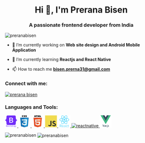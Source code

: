 <h1 align="center">Hi 👋, I'm Prerana Bisen</h1>
<h3 align="center">A passionate frontend developer from India</h3>

<p align="left"> <img src="https://komarev.com/ghpvc/?username=preranabisen&label=Profile%20views&color=0e75b6&style=flat" alt="preranabisen" /> </p>

- 🔭 I’m currently working on **Web site design and Android Mobile Application**

- 🌱 I’m currently learning **Reactjs and React Native**

- 📫 How to reach me **bisen.prerna31@gmail.com**

<h3 align="left">Connect with me:</h3>
<p align="left">
<a href="https://linkedin.com/in/prerana bisen" target="blank"><img align="center" src="https://cdn.jsdelivr.net/npm/simple-icons@3.0.1/icons/linkedin.svg" alt="prerana bisen" height="30" width="40" /></a>
</p>

<h3 align="left">Languages and Tools:</h3>
<p align="left"> <a href="https://getbootstrap.com" target="_blank"> <img src="https://raw.githubusercontent.com/devicons/devicon/master/icons/bootstrap/bootstrap-plain-wordmark.svg" alt="bootstrap" width="40" height="40"/> </a> <a href="https://www.w3schools.com/css/" target="_blank"> <img src="https://raw.githubusercontent.com/devicons/devicon/master/icons/css3/css3-original-wordmark.svg" alt="css3" width="40" height="40"/> </a> <a href="https://www.w3.org/html/" target="_blank"> <img src="https://raw.githubusercontent.com/devicons/devicon/master/icons/html5/html5-original-wordmark.svg" alt="html5" width="40" height="40"/> </a> <a href="https://developer.mozilla.org/en-US/docs/Web/JavaScript" target="_blank"> <img src="https://raw.githubusercontent.com/devicons/devicon/master/icons/javascript/javascript-original.svg" alt="javascript" width="40" height="40"/> </a> <a href="https://reactjs.org/" target="_blank"> <img src="https://raw.githubusercontent.com/devicons/devicon/master/icons/react/react-original-wordmark.svg" alt="react" width="40" height="40"/> </a> <a href="https://reactnative.dev/" target="_blank"> <img src="https://reactnative.dev/img/header_logo.svg" alt="reactnative" width="40" height="40"/> </a> <a href="https://vuejs.org/" target="_blank"> <img src="https://raw.githubusercontent.com/devicons/devicon/master/icons/vuejs/vuejs-original-wordmark.svg" alt="vuejs" width="40" height="40"/> </a> </p>

<p><img align="left" src="https://github-readme-stats.vercel.app/api/top-langs?username=preranabisen&show_icons=true&locale=en&layout=compact" alt="preranabisen" /></p>

<p>&nbsp;<img align="center" src="https://github-readme-stats.vercel.app/api?username=preranabisen&show_icons=true&locale=en" alt="preranabisen" /></p>



